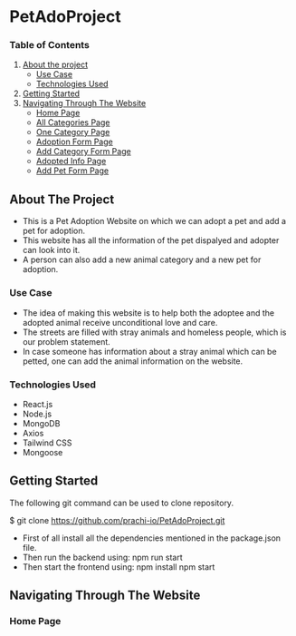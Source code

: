 # PetAdoProject

### Table of Contents  
1. [About the project](#about-the-project)  
   - [Use Case](#use-case) 
   - [Technologies Used](#technologies-used)
2. [Getting Started](#getting-started)
3. [Navigating Through The Website](#navigating-through-the-website)
   - [Home Page](#home-page)
   - [All Categories Page](#all-categories-page)
   - [One Category Page](#one-category-page)
   - [Adoption Form Page](#adoption-form-page)
   - [Add Category Form Page](#add-category-form-page)
   - [Adopted Info Page](#adopted-info-page)
   - [Add Pet Form Page](#add-pet-form-page)
   
## About The Project
* This is a Pet Adoption Website on which we can adopt a pet and add a pet for adoption.
* This website has all the information of the pet dispalyed and adopter can look into it.
* A person can also add a new animal category and a new pet for adoption.

### Use Case
* The idea of making this website is to help both the adoptee and the adopted animal receive unconditional love and care.
* The streets are filled with stray animals and homeless people, which is our problem statement.
* In case someone has information about a stray animal which can be petted, one can add the animal information on the website.

### Technologies Used
* React.js
* Node.js
* MongoDB
* Axios
* Tailwind CSS
* Mongoose

## Getting Started

The following git command can be used to clone repository.

$ git clone https://github.com/prachi-io/PetAdoProject.git

* First of all install all the dependencies mentioned in the package.json file.
* Then run the backend using:
npm run start
* Then start the frontend using:
npm install
npm start

## Navigating Through The Website

### Home Page








